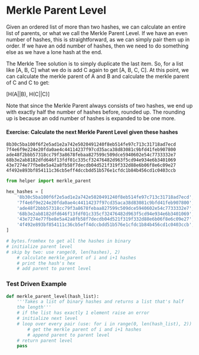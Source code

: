 
# Merkle Parent Level

Given an ordered list of more than two hashes, we can calculate an entire list of parents, or what we call the Merkle Parent Level. If we have an even number of hashes, this is straightforward, as we can simply pair them up in order. If we have an odd number of hashes, then we need to do something else as we have a lone hash at the end.

The Merkle Tree solution is to simply duplicate the last item. So, for a list like [A, B, C] what we do is add C again to get [A, B, C, C]. At this point, we can calculate the merkle parent of A and B and calculate the merkle parent of C and C to get:

[H(A||B), H(C||C)]

Note that since the Merkle Parent always consists of two hashes, we end up with exactly half the number of hashes before, rounded up. The rounding up is because an odd number of hashes is expanded to be one more.

#### Exercise: Calculate the next Merkle Parent Level given these hashes
```
8b30c5ba100f6f2e5ad1e2a742e5020491240f8eb514fe97c713c31718ad7ecd
7f4e6f9e224e20fda0ae4c44114237f97cd35aca38d83081c9bfd41feb907800
ade48f2bbb57318cc79f3a8678febaa827599c509dce5940602e54c7733332e7
68b3e2ab8182dfd646f13fdf01c335cf32476482d963f5cd94e934e6b3401069
43e7274e77fbe8e5a42a8fb58f7decdb04d521f319f332d88e6b06f8e6c09e27
4f492e893bf854111c36cb5eff4dccbdd51b576e1cfdc1b84b456cd1c0403ccb
```


```python
from helper import merkle_parent

hex_hashes = [
    '8b30c5ba100f6f2e5ad1e2a742e5020491240f8eb514fe97c713c31718ad7ecd',
    '7f4e6f9e224e20fda0ae4c44114237f97cd35aca38d83081c9bfd41feb907800',
    'ade48f2bbb57318cc79f3a8678febaa827599c509dce5940602e54c7733332e7',
    '68b3e2ab8182dfd646f13fdf01c335cf32476482d963f5cd94e934e6b3401069',
    '43e7274e77fbe8e5a42a8fb58f7decdb04d521f319f332d88e6b06f8e6c09e27',
    '4f492e893bf854111c36cb5eff4dccbdd51b576e1cfdc1b84b456cd1c0403ccb',
]

# bytes.fromhex to get all the hashes in binary
# initialize parent level
# skip by two: use range(0, len(hashes), 2)
    # calculate merkle_parent of i and i+1 hashes
    # print the hash's hex
    # add parent to parent level
```

### Test Driven Example


```python
def merkle_parent_level(hash_list):
    '''Takes a list of binary hashes and returns a list that's half
    the length'''
    # if the list has exactly 1 element raise an error
    # initialize next level
    # loop over every pair (use: for i in range(0, len(hash_list), 2))
        # get the merkle parent of i and i+1 hashes
        # append parent to parent level
    # return parent level
    pass
```
